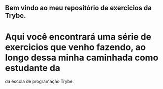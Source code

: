 ## Bem vindo ao meu repositório de exercicios da Trybe.

# Aqui você encontrará uma série de exercicios que venho fazendo, ao longo dessa minha caminhada como estudante da
da escola de programação Trybe.
